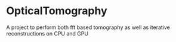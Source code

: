 # OpticalTomography
A project to perform both fft based tomography as well as iterative reconstructions on CPU and GPU 
